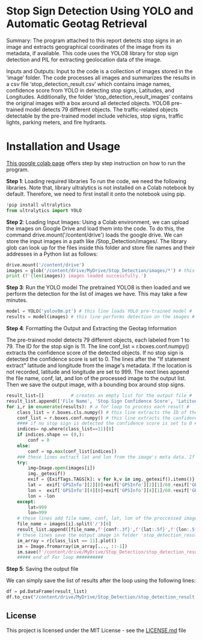 # Stop Sign Detection Using YOLO and Automatic Geotag Retrieval

Summary: The program attached to this report detects stop signs in an image and extracts geographical coordinates of the image from its metadata, if available. This code uses the YOLO8 library for stop sign detection and PIL for extracting geolocation data of the image.

Inputs and Outputs: Input to the code is a collection of images stored in the ‘image’ folder. The code processes all images and summarizes the results in a csv file ‘stop_detection_result.csv’ which contains image names, confidence score from YOLO in detecting stop signs, Latitudes, and Longitudes. Additionally, the folder ‘stop_detection_result_images’ contains the original images with a box around all detected objects. YOLO8 pre-trained model detects 79 different objects. The traffic-related objects detectable by the pre-trained model include vehicles, stop signs, traffic lights, parking meters, and fire hydrants.

# Installation and Usage

[This google colab page](https://colab.research.google.com/drive/190iQ5FTIP6idK8R11gAzCcqp4K9i6uWt?usp=sharing) offers step by step instruction on how to run the program.

**Step 1**: Loading required libraries
To run the code, we need the following libraries. Note that, library ultralytics is not installed on a Colab notebook by default. Therefore, we need to first install it onto the notebook using pip.

```python
!pip install ultralytics
from ultralytics import YOLO
```

**Step 2**: Loading Input Images:
Using a Colab environment, we can upload the images on Google Drive and load them into the code. To do this, the command drive.mount('/content/drive') loads the google drive. We can store the input images in a path like /Stop_Detection/images/. The library glob can look up for the files inside this folder and store file names and their addresses in a Python list as follows:

```python
drive.mount('/content/drive')
images = glob('/content/drive/MyDrive/Stop_Detection/images/*') # this line creates a list of file names in the folder 'images' #
print (f'{len(images)} images loaded successfully.')
```

**Step 3**: Run the YOLO model 
The pretrained YOLO8 is then loaded and we perform the detection for the list of images we have. This may take a few minutes.

```python
model = YOLO('yolov8m.pt') # this line loads YOLO pre-trained model #
results = model(images) # this line performs detection on the images #
```

**Step 4**: Formatting the Output and Extracting the Geotag Information

The pre-trained model detects 79 different objects, each labeled from 1 to 79. The ID for the stop sign is 11. The line conf_list = r.boxes.conf.numpy() extracts the confidence score of the detected objects. If no stop sign is detected the confidence score is set to 0. The lines after the "If statement extract" latitude and longitude from the image's metadata. If the location is not recorded, latitude and longitude are set to 999. The next lines append the file name, conf, lat, and lon of the processed image to the output list. Then we save the output image, with a bounding box around stop signs.

```python
result_list=[]          # creates an empty list for the output file #
result_list.append(['File Name', 'Stop Sign Confidence Score', 'Latitude', 'Longitude'])  # this line creates header line for the output file #
for i,r in enumerate(results): # a for loop to process each result #
    class_list = r.boxes.cls.numpy() # this line extracts the ID of the detected objects. The pretrained model detects 90 different objects each labled from 1 to 90. The ID for stop sign object is 11.#
    conf_list = r.boxes.conf.numpy() # this line extracts the confidence score of the detected objects #
    #### if no stop sign is detected the confidence score is set to 0 ####
    indices= np.where(class_list==11)[0]
    if indices.shape == (0,):
        conf = 0
    else:
        conf = np.max(conf_list[indices])
    ### these lines extract lat and lon from the image's meta data. If the location is not recorded, lat and lon are set to 999 ###
    try:
        img=Image.open(images[i])
        img._getexif()
        exif = {ExifTags.TAGS[k]: v for k,v in img._getexif().items()}
        lat =  exif['GPSInfo'][2][0]+exif['GPSInfo'][2][1]/60.+exif['GPSInfo'][2][2]/3600.
        lon =  exif['GPSInfo'][4][0]+exif['GPSInfo'][4][1]/60.+exif['GPSInfo'][4][2]/3600.
        lon = -lon
    except:
        lat=999
        lon=999
    # these lines add file name, conf, lat, lon of the proccessed image to the output list
    file_name = images[i].split('/')[6]
    result_list.append([file_name,f'{conf:.3f}',f'{lat:.5f}',f'{lon:.5f}'])
    # these lines save the output image in folder 'stop_detection_result_images'
    im_array = r[class_list == 11].plot()
    im = Image.fromarray(im_array[..., ::-1])
    im.save(f'/content/drive/MyDrive/Stop_Detection/stop_detection_result_images/result_{file_name}')
    ##### end of For loop ##########
```

**Step 5**: Saving the output file

We can simply save the list of results after the loop using the following lines:

```python
df = pd.DataFrame(result_list)
df.to_csv("/content/drive/MyDrive/Stop_Detection/stop_detection_result.csv", mode='w', index=False)
```

## License
This project is licensed under the MIT License - see the [LICENSE.md](LICENSE.md) file



